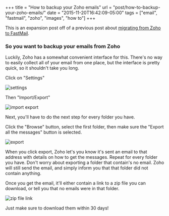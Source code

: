 +++
title = "How to backup your Zoho emails"
url = "post/how-to-backup-your-zoho-emails/"
date = "2015-11-20T16:42:09-05:00"
tags = ["email", "fastmail", "zoho", "images", "how to"]
+++

This is an expansion post off of a previous post about [migrating from Zoho to FastMail](/post/migrate-your-domain-email-from-zoho-to-fastmail/).

### So you want to backup your emails from Zoho

Luckily, Zoho has a somewhat convenient interface for this.
There's no way to easily collect all of your email from one place, but the interface is pretty quick, so it shouldn't take you long.

Click on "Settings"

![settings](https://f001.backblaze.com/file/redlua/migrate-your-domain-email-from-zoho-to-fastmail/zoho-settings.png)

Then "Import/Export"

![import export](https://f001.backblaze.com/file/redlua/how-to-backup-your-zoho-emails/import-export.png)

Next, you'll have to do the next step for every folder you have.

Click the "Browse" button, select the first folder, then make sure the "Export all the messages" button is selected.

![export](https://f001.backblaze.com/file/redlua/how-to-backup-your-zoho-emails/export.png)

When you click export, Zoho let's you know it's sent an email to that address with details on how to get the messages.
Repeat for every folder you have.
Don't worry about exporting a folder that contain's no email.
Zoho will still send the email, and simply inform you that that folder did not contain anything.

Once you get the email, it'll either contain a link to a zip file you can download, or tell you that no emails were in that folder.

![zip file link](https://f001.backblaze.com/file/redlua/how-to-backup-your-zoho-emails/zip-file-link.png)

Just make sure to download them within 30 days!
